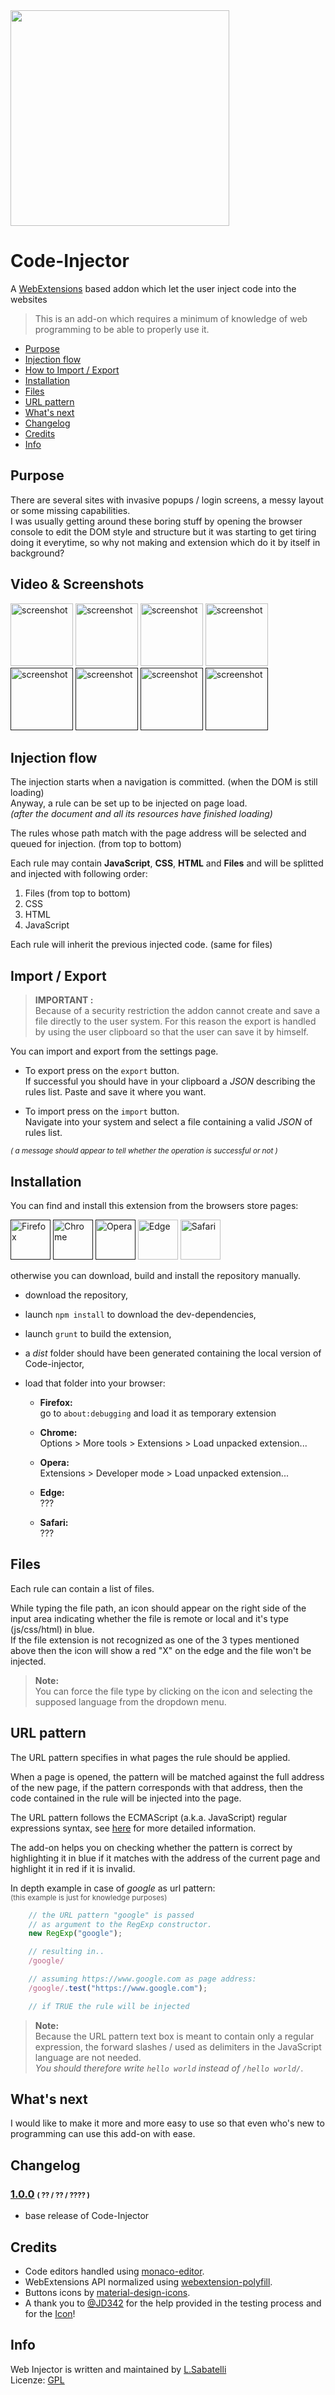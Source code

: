 <img src="http://www.spazioseme.com/wp-content/uploads/2016/08/work_in_progress-350x345.jpg" style="width: 350px; height: 345px;">

# Code-Injector
A [WebExtensions](https://developer.mozilla.org/en-US/Add-ons/WebExtensions) based addon which let the user inject code into the websites

> This is an add-on which requires a minimum of knowledge of web programming to be able to properly use it.  

- [Purpose](https://github.com/Lor-Saba/Code-Injector.git#purpose)
- [Injection flow](https://github.com/Lor-Saba/Code-Injector#injection-flow)
- [How to Import / Export](https://github.com/Lor-Saba/Code-Injector#import--export)
- [Installation](https://github.com/Lor-Saba/Code-Injector#installation)
- [Files](https://github.com/Lor-Saba/Code-Injector#files)
- [URL pattern](https://github.com/Lor-Saba/Code-Injector#url-pattern)
- [What's next](https://github.com/Lor-Saba/Code-Injector#whats-next)
- [Changelog](https://github.com/Lor-Saba/Code-Injector#changelog)
- [Credits](https://github.com/Lor-Saba/Code-Injector#credits)
- [Info](https://github.com/Lor-Saba/Code-Injector#info)

## Purpose

There are several sites with invasive popups / login screens, a messy layout or some missing capabilities.  
I was usually getting around these boring stuff by opening the browser console to edit the DOM style and structure but it was starting to get tiring doing it everytime, so why not making and extension which do it by itself in background?

## Video & Screenshots

[<img src="readme-resources/screenshots/1.png" alt="screenshot" height="100"/>](https://raw.githubusercontent.com/Lor-Saba/Code-Injector/master/readme-resources/screenshots/1.png)
[<img src="readme-resources/screenshots/2.png" alt="screenshot" height="100"/>](https://raw.githubusercontent.com/Lor-Saba/Code-Injector/master/readme-resources/screenshots/2.png)
[<img src="readme-resources/screenshots/3.png" alt="screenshot" height="100"/>](https://raw.githubusercontent.com/Lor-Saba/Code-Injector/master/readme-resources/screenshots/3.png)
[<img src="readme-resources/screenshots/4.png" alt="screenshot" height="100"/>](https://raw.githubusercontent.com/Lor-Saba/Code-Injector/master/readme-resources/screenshots/4.png)
[<img src="readme-resources/screenshots/no_photo.jpg" alt="screenshot" height="100"/>]()
[<img src="readme-resources/screenshots/no_photo.jpg" alt="screenshot" height="100"/>]()
[<img src="readme-resources/screenshots/no_photo.jpg" alt="screenshot" height="100"/>]()
[<img src="readme-resources/screenshots/no_photo.jpg" alt="screenshot" height="100"/>]()

## Injection flow

The injection starts when a navigation is committed. (when the DOM is still loading)  
Anyway, a rule can be set up to be injected on page load.  
*(after the document and all its resources have finished loading)*  

The rules whose path match with the page address will be selected and queued for injection. (from top to bottom) 

Each rule may contain **JavaScript**, **CSS**, **HTML** and **Files** and will be splitted and injected with following order:  

 1. Files (from top to bottom) 
 2. CSS
 3. HTML
 4. JavaScript

Each rule will inherit the previous injected code. (same for files)  


## Import / Export

>**IMPORTANT :**   
Because of a security restriction the addon cannot create and save a file directly to the user system. For this reason the export is handled by using the user clipboard so that the user can save it by himself.  

You can import and export from the settings page.  

- To export press on the `export` button.  
If successful you should have in your clipboard a *JSON* describing the rules list. Paste and save it where you want.   

 - To import press on the `import` button.  
 Navigate into your system and select a file containing a valid *JSON* of rules list.   


*<small>( a message should appear to tell whether the operation is successful or not )</small>* 

## Installation

You can find and install this extension from the browsers store pages:

[<img title="Firefox" src="readme-resources/firefox.png"   style="width: 64px;"/>]()
[<img title="Chrome"  src="readme-resources/chrome.png"    style="width: 64px;"/>]()
[<img title="Opera"   src="readme-resources/opera.png"     style="width: 64px;"/>]()
<img title="Edge"    src="readme-resources/no_edge.png"    style="width: 64px;"/>
<img title="Safari"  src="readme-resources/no_safari.png"  style="width: 64px;"/> 

otherwise you can download, build and install the repository manually.  

- download the repository,
- launch `npm install` to download the dev-dependencies,
- launch `grunt` to build the extension,
- a *dist* folder should have been generated containing the local version of Code-injector,
- load that folder into your browser:  

  - **Firefox:**  
  go to `about:debugging` and load it as temporary extension

  - **Chrome:**  
  Options > More tools > Extensions > Load unpacked extension...  

  - **Opera:**  
  Extensions > Developer mode > Load unpacked extension...  

  - **Edge:**  
  ???  

  - **Safari:**  
  ???


## Files

Each rule can contain a list of files.  

While typing the file path, an icon should appear on the right side of the input area indicating whether the file is remote or local and it's type (js/css/html) in blue.  
If the file extension is not recognized as one of the 3 types mentioned above then the icon will show a red "X" on the edge and the file won't be injected.  

>**Note:**  
>You can force the file type by clicking on the icon and selecting the supposed language from the dropdown menu.

## URL pattern

The URL pattern specifies in what pages the rule should be applied.  

When a page is opened, the pattern will be matched against the full address of the new page, if the pattern corresponds with that address, then the code contained in the rule will be injected into the page.  

The URL pattern follows the ECMAScript (a.k.a. JavaScript) regular expressions syntax, see [here](https://developer.mozilla.org/en-US/docs/Web/JavaScript/Guide/Regular_Expressions) for more detailed information.  

The add-on helps you on checking whether the pattern is correct by highlighting it in blue if it matches with the address of the current page and highlight it in red if it is invalid.  

In depth example in case of *google* as url pattern:  
<small style="color: #555">(this example is just for knowledge purposes)</small>  

```javascript
    // the URL pattern "google" is passed 
    // as argument to the RegExp constructor.
    new RegExp("google");

    // resulting in..
    /google/

    // assuming https://www.google.com as page address:
    /google/.test("https://www.google.com");

    // if TRUE the rule will be injected

```  

> **Note:**  
> Because the URL pattern text box is meant to contain only a regular expression, the forward slashes / used as delimiters in the JavaScript language are not needed.  
*You should therefore write `hello world` instead of `/hello world/`*.

## What's next 

I would like to make it more and more easy to use so that even who's new to programming can use this add-on with ease.

## Changelog

### **[1.0.0]()**  <small><small>( ?? / ?? / ???? )</small></small>
* base release of Code-Injector

## Credits

- Code editors handled using [monaco-editor](https://github.com/Microsoft/monaco-editor).
- WebExtensions API normalized using [webextension-polyfill](https://github.com/mozilla/webextension-polyfill).
- Buttons icons by [material-design-icons](https://github.com/google/material-design-icons).
- A thank you to [@JD342](https://github.com/JD342) for the help provided in the testing process and for the [Icon](https://github.com/JD342/code-injector-icons)!

## Info

Web Injector is written and maintained by [L.Sabatelli](https://github.com/Lor-Saba)  
Licenze: [GPL](https://www.gnu.org/licenses/quick-guide-gplv3.html)
